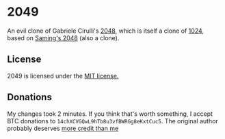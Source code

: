 # 2049
An evil clone of Gabriele Cirulli's [2048](https://gabrielecirulli.github.io/2048/), which is itself a clone of [1024](https://play.google.com/store/apps/details?id=com.veewo.a1024), based on [Saming's 2048](http://saming.fr/p/2048/) (also a clone).

## License
2049 is licensed under the [MIT license.](https://github.com/stevekerrison/2049/blob/master/LICENSE.txt)

## Donations
My changes took 2 minutes. If you think that's worth something, I accept BTC donations to `14chXCVGQwL9hTb8u3vfBWRGg8eKxtCuc5`. The original author probably deserves [more credit than me](https://gabrielecirulli.github.io/2048/)

